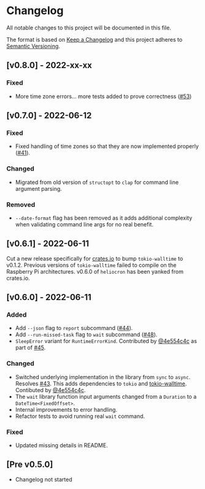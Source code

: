 # Changelog
All notable changes to this project will be documented in this file.

The format is based on [Keep a Changelog](http://keepachangelog.com/en/1.0.0/)
and this project adheres to [Semantic Versioning](https://semver.org/spec/v2.0.0.html).

## [v0.8.0] - 2022-xx-xx
### Fixed
- More time zone errors... more tests added to prove correctness ([#53](https://github.com/mfreeborn/heliocron/issues/53))

## [v0.7.0] - 2022-06-12
### Fixed
- Fixed handling of time zones so that they are now implemented properly ([#41](https://github.com/mfreeborn/heliocron/issues/41)).

### Changed
- Migrated from old version of `structopt` to `clap` for command line argument parsing.

### Removed
- `--date-format` flag has been removed as it adds additional complexity when validating command line args for no real benefit.

## [v0.6.1] - 2022-06-11
Cut a new release specifically for [crates.io](https://crates.io/crates/heliocron) to bump `tokio-walltime` to v0.1.2. Previous versions of `tokio-walltime` failed to compile on the Raspberry Pi architectures. v0.6.0 of `heliocron` has been yanked from crates.io.

## [v0.6.0] - 2022-06-11
### Added
- Add `--json` flag to `report` subcommand ([#44](https://github.com/mfreeborn/heliocron/issues/44)).
- Add `--run-missed-task` flag to `wait` subcommand ([#48](https://github.com/mfreeborn/heliocron/pull/48)).
- `SleepError` variant for `RuntimeErrorKind`. Contributed by [@4e554c4c](https://github.com/4e554c4c) as part of [#45](https://github.com/mfreeborn/heliocron/pull/45).

### Changed
- Switched underlying implementation in the library from `sync` to `async`. Resolves [#43](https://github.com/mfreeborn/heliocron/issues/43). This adds dependencies to `tokio` and [tokio-walltime](https://crates.io/crates/tokio-walltime). Contibuted by [@4e554c4c](https://github.com/4e554c4c).
- The `wait` library function input arguments changed from a `Duration` to a `DateTime<FixedOffset>`.
- Internal improvements to error handling.
- Refactor tests to avoid running real `wait` command.

### Fixed
- Updated missing details in README.

## [Pre v0.5.0]
- Changelog not started